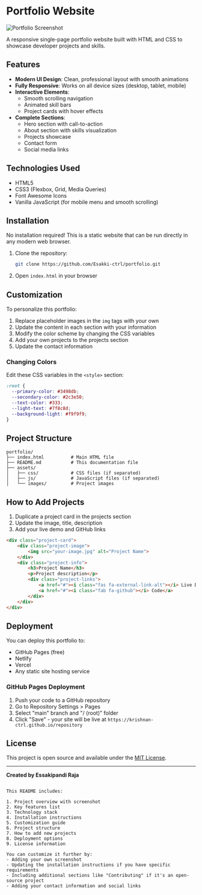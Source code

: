 # Portfolio Website

![Portfolio Screenshot](https://images.unsplash.com/photo-1571171637578-41bc2dd41cd2?ixlib=rb-1.2.1&auto=format&fit=crop&w=1200&q=80)

A responsive single-page portfolio website built with HTML and CSS to showcase developer projects and skills.

## Features

- **Modern UI Design**: Clean, professional layout with smooth animations
- **Fully Responsive**: Works on all device sizes (desktop, tablet, mobile)
- **Interactive Elements**: 
  - Smooth scrolling navigation
  - Animated skill bars
  - Project cards with hover effects
- **Complete Sections**:
  - Hero section with call-to-action
  - About section with skills visualization
  - Projects showcase
  - Contact form
  - Social media links

## Technologies Used

- HTML5
- CSS3 (Flexbox, Grid, Media Queries)
- Font Awesome Icons
- Vanilla JavaScript (for mobile menu and smooth scrolling)

## Installation

No installation required! This is a static website that can be run directly in any modern web browser.

1. Clone the repository:
   ```bash
   git clone https://github.com/Esakki-ctrl/portfolio.git
   ```
2. Open `index.html` in your browser

## Customization

To personalize this portfolio:

1. Replace placeholder images in the `img` tags with your own
2. Update the content in each section with your information
3. Modify the color scheme by changing the CSS variables
4. Add your own projects to the projects section
5. Update the contact information

### Changing Colors

Edit these CSS variables in the `<style>` section:
```css
:root {
  --primary-color: #3498db;
  --secondary-color: #2c3e50;
  --text-color: #333;
  --light-text: #7f8c8d;
  --background-light: #f9f9f9;
}
```

## Project Structure

```
portfolio/
├── index.html          # Main HTML file
├── README.md           # This documentation file
├── assets/
│   ├── css/            # CSS files (if separated)
│   ├── js/             # JavaScript files (if separated)
│   └── images/         # Project images
```

## How to Add Projects

1. Duplicate a project card in the projects section
2. Update the image, title, description
3. Add your live demo and GitHub links

```html
<div class="project-card">
    <div class="project-image">
        <img src="your-image.jpg" alt="Project Name">
    </div>
    <div class="project-info">
        <h3>Project Name</h3>
        <p>Project description</p>
        <div class="project-links">
            <a href="#"><i class="fas fa-external-link-alt"></i> Live Demo</a>
            <a href="#"><i class="fab fa-github"></i> Code</a>
        </div>
    </div>
</div>
```

## Deployment

You can deploy this portfolio to:
- GitHub Pages (free)
- Netlify
- Vercel
- Any static site hosting service

### GitHub Pages Deployment

1. Push your code to a GitHub repository
2. Go to Repository Settings > Pages
3. Select "main" branch and "/ (root)" folder
4. Click "Save" - your site will be live at `https://krishnan-ctrl.github.io/repository`

## License

This project is open source and available under the [MIT License](LICENSE).

---

**Created by Essakipandi Raja** 
```

This README includes:

1. Project overview with screenshot
2. Key features list
3. Technology stack
4. Installation instructions
5. Customization guide
6. Project structure
7. How to add new projects
8. Deployment options
9. License information

You can customize it further by:
- Adding your own screenshot
- Updating the installation instructions if you have specific requirements
- Including additional sections like "Contributing" if it's an open-source project
- Adding your contact information and social links
